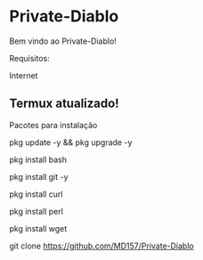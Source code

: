 # Private-Diablo

Bem vindo ao Private-Diablo!

Requisitos:

Internet

Termux atualizado!
------------------------------------------

Pacotes para instalação 

pkg update -y && pkg upgrade -y

pkg install bash

pkg install git -y

pkg install curl

pkg install perl

pkg install wget

git clone https://github.com/MD157/Private-Diablo
